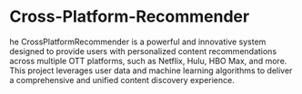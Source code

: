 # Cross-Platform-Recommender
he CrossPlatformRecommender is a powerful and innovative system designed to provide users with personalized content recommendations across multiple OTT platforms, such as Netflix, Hulu, HBO Max, and more. This project leverages user data and machine learning algorithms to deliver a comprehensive and unified content discovery experience.
